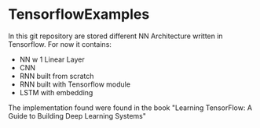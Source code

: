# TensorflowExamples

In this git repository are stored different NN Architecture written in Tensorflow. For now it contains:

- NN w 1 Linear Layer
- CNN
- RNN built from scratch
- RNN built with Tensorflow module
- LSTM with embedding

The implementation found were found in the book "Learning TensorFlow: A Guide to Building Deep Learning Systems"
